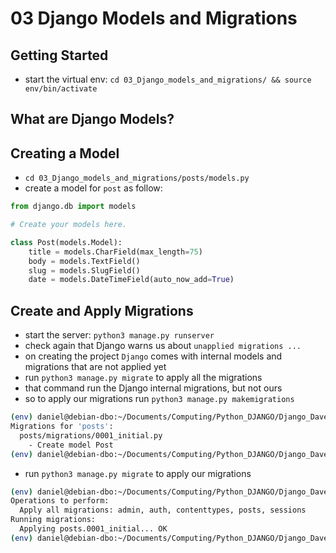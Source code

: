 # 03 Django Models and Migrations

## Getting Started

- start the virtual env: `cd 03_Django_models_and_migrations/ && source env/bin/activate`

## What are Django Models?

## Creating a Model

- `cd 03_Django_models_and_migrations/posts/models.py`
- create a  model for `post` as follow:

```py
from django.db import models

# Create your models here.

class Post(models.Model):
    title = models.CharField(max_length=75)
    body = models.TextField()
    slug = models.SlugField()
    date = models.DateTimeField(auto_now_add=True)

```

## Create and Apply Migrations

- start the server: `python3 manage.py runserver`
- check again that Django warns us about `unapplied migrations ...`
- on creating the project `Django` comes with internal models and migrations that are not applied yet
- run `python3 manage.py migrate` to apply all the migrations
- that command run the Django internal migrations, but not ours
- so to apply our migrations run `python3 manage.py makemigrations`

```bash
(env) daniel@debian-dbo:~/Documents/Computing/Python_DJANGO/Django_Dave_Gray/03_Django_models_and_migrations$ python3 manage.py makemigrations
Migrations for 'posts':
  posts/migrations/0001_initial.py
    - Create model Post
(env) daniel@debian-dbo:~/Documents/Computing/Python_DJANGO/Django_Dave_Gray/03_Django_models_and_migrations$ 
```

- run `python3 manage.py migrate` to apply our migrations

```bash
(env) daniel@debian-dbo:~/Documents/Computing/Python_DJANGO/Django_Dave_Gray/03_Django_models_and_migrations$ python3 manage.py migrate
Operations to perform:
  Apply all migrations: admin, auth, contenttypes, posts, sessions
Running migrations:
  Applying posts.0001_initial... OK
(env) daniel@debian-dbo:~/Documents/Computing/Python_DJANGO/Django_Dave_Gray/03_Django_models_and_migrations$ 
```
